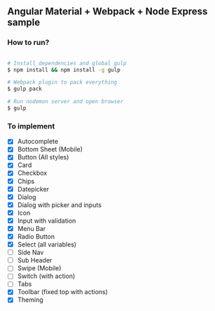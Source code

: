 ## Angular Material  + Webpack + Node Express sample


### How to run?


```bash

# Install dependencies and global gulp
$ npm install && npm install -g gulp

# Webpack plugin to pack everything
$ gulp pack

# Run nodemon server and open browser
$ gulp

```

### To implement

- [x] Autocomplete
- [x] Bottom Sheet (Mobile)
- [x] Button (All styles)
- [x] Card
- [x] Checkbox
- [x] Chips
- [x] Datepicker
- [x] Dialog
- [x] Dialog with picker and inputs
- [x] Icon
- [x] Input with validation
- [x] Menu Bar
- [x] Radio Button
- [x] Select (all variables)
- [ ] Side Nav
- [ ] Sub Header
- [ ] Swipe (Mobile)
- [ ] Switch (with action)
- [ ] Tabs
- [x] Toolbar (fixed top with actions)
- [x] Theming
